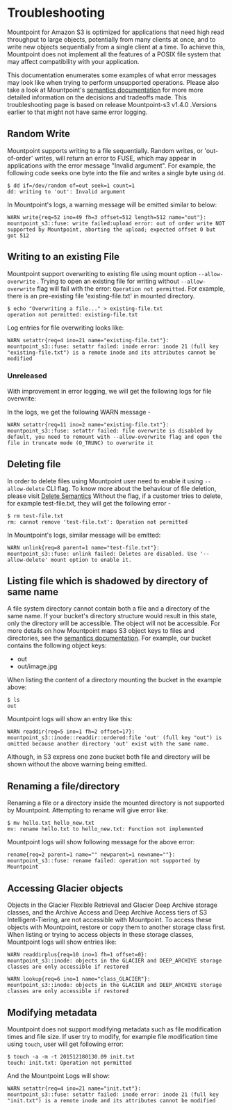 # Troubleshooting

Mountpoint for Amazon S3 is optimized for applications that need high read throughput to large objects, potentially from many clients at once,
and to write new objects sequentially from a single client at a time.
To achieve this, Mountpoint does not implement all the features of a POSIX file system that may affect compatibility with your application.

This documentation enumerates some examples of what error messages may look like when trying to perform unsupported operations. Please also take a look at Mountpoint's [semantics documentation](../doc/SEMANTICS.md) for more more detailed information on the decisions and tradeoffs made.
This troubleshooting page is based on release Mountpoint-s3 v1.4.0 .Versions earlier to that might not have same error logging.

## Random Write

Mountpoint supports writing to a file sequentially. Random writes, or 'out-of-order' writes, will return an error to FUSE, which may appear in applications with the error message "Invalid argument".
For example, the following code seeks one byte into the file and writes a single byte using `dd`.

```
$ dd if=/dev/random of=out seek=1 count=1
dd: writing to 'out': Invalid argument
```

In Mountpoint's logs, a warning message will be emitted similar to below:

```
WARN write{req=52 ino=49 fh=3 offset=512 length=512 name="out"}: 
mountpoint_s3::fuse: write failed:upload error: out of order write NOT supported by Mountpoint, aborting the upload; expected offset 0 but got 512
```

## Writing to an existing File 

Mountpoint support overwriting to existing file using mount option `--allow-overwrite` . 
Trying to open an existing file for writing without `--allow-overwrite`  flag will fail with the error: `Operation not permitted`.
For example, there is an pre-existing file 'existing-file.txt' in mounted directory.

```
$ echo "Overwriting a file..." > existing-file.txt
operation not permitted: existing-file.txt
```

Log entries for file overwriting looks like:

```
WARN setattr{req=4 ino=21 name="existing-file.txt"}: 
mountpoint_s3::fuse: setattr failed: inode error: inode 21 (full key "existing-file.txt") is a remote inode and its attributes cannot be modified
```

### Unreleased

With improvement in error logging, we will get the following logs for file overwrite:

In the logs, we get the following WARN message - 

```
WARN setattr{req=11 ino=2 name="existing-file.txt"}: 
mountpoint_s3::fuse: setattr failed: file overwrite is disabled by default, you need to remount with --allow-overwrite flag and open the file in truncate mode (O_TRUNC) to overwrite it
```

## Deleting file

In order to delete files using Mountpoint user need to enable it using `--allow-delete` CLI flag. To know more about the behaviour of file deletion, please visit [Delete Semantics](https://github.com/awslabs/mountpoint-s3/blob/main/doc/SEMANTICS.md#deletes)
Without the flag, if a customer tries to delete, for example test-file.txt, they will get the following error -

```
$ rm test-file.txt
rm: cannot remove 'test-file.txt': Operation not permitted
```

In Mountpoint's logs, similar message will be emitted:

```
WARN unlink{req=8 parent=1 name="test-file.txt"}: 
mountpoint_s3::fuse: unlink failed: Deletes are disabled. Use '--allow-delete' mount option to enable it.
```

## Listing file which is shadowed by directory of same name

A file system directory cannot contain both a file and a directory of the same name. If your bucket's directory structure would result in this state, only the directory will be accessible. The object will not be accessible. 
For more details on how Mountpoint maps S3 object keys to files and directories, see the [semantics documentation](https://github.com/awslabs/mountpoint-s3/blob/main/doc/SEMANTICS.md#mapping-s3-object-keys-to-files-and-directories). 
For example, our bucket contains the following object keys:

* out
* out/image.jpg

When listing the content of a directory mounting the bucket in the example above:

```
$ ls
out
```

Mountpoint logs will show an entry like this:

```
WARN readdir{req=5 ino=1 fh=2 offset=17}: 
mountpoint_s3::inode::readdir::ordered:file 'out' (full key "out") is omitted because another directory 'out' exist with the same name.
```

Although, in S3 express one zone bucket both file and directory will be shown without the above warning being emitted. 

## Renaming a file/directory

Renaming a file or a directory inside the mounted directory is not supported by Mountpoint.
Attempting to rename will give error like: 

```
$ mv hello.txt hello_new.txt
mv: rename hello.txt to hello_new.txt: Function not implemented
```

Mountpoint logs will show following message for the above error:

```
rename{req=2 parent=1 name="" newparent=1 newname=""}: mountpoint_s3::fuse: rename failed: operation not supported by Mountpoint
```

## Accessing Glacier objects

Objects in the Glacier Flexible Retrieval and Glacier Deep Archive storage classes, and the Archive Access and Deep Archive Access tiers of S3 Intelligent-Tiering, are not accessible with Mountpoint. To access these objects with Mountpoint, restore or copy them to another storage class first.
When listing or trying to access objects in these storage classes, Mountpoint logs will show entries like:

```
WARN readdirplus{req=10 ino=1 fh=1 offset=0}: 
mountpoint_s3::inode: objects in the GLACIER and DEEP_ARCHIVE storage classes are only accessible if restored
```

```
WARN lookup{req=6 ino=1 name="class_GLACIER"}: 
mountpoint_s3::inode: objects in the GLACIER and DEEP_ARCHIVE storage classes are only accessible if restored
```

## Modifying metadata

Mountpoint does not support modifying metadata such as file modification times and file size. If user try to modify, for example file modification time using `touch`, user will get following error:
 
```
$ touch -a -m -t 201512180130.09 init.txt
touch: init.txt: Operation not permitted
```

And the Mountpoint Logs will show:

```
WARN setattr{req=4 ino=21 name="init.txt"}: 
mountpoint_s3::fuse: setattr failed: inode error: inode 21 (full key "init.txt") is a remote inode and its attributes cannot be modified
```

